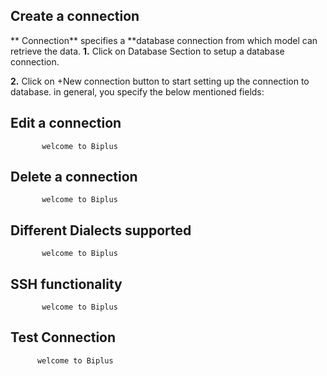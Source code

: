 ## Create  a connection 

** Connection** specifies a **database connection from which model can retrieve the data. 
**1.** Click on Database Section to setup a database connection.

**2.** Click on +New connection button to start setting up the connection to database. in general, you specify the below mentioned fields:
## Edit a connection

           welcome to Biplus

## Delete a connection

           welcome to Biplus

## Different Dialects supported

           welcome to Biplus

## SSH functionality

           welcome to Biplus

## Test Connection

          welcome to Biplus
<!--stackedit_data:
eyJoaXN0b3J5IjpbMTI5ODQxNjU3OCwyMDUzMjc1MzE0LC0xNz
UwMjg3NjUzXX0=
-->